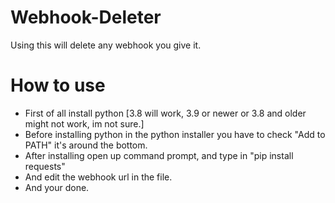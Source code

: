 # Webhook-Deleter
Using this will delete any webhook you give it.

# How to use
* First of all install python [3.8 will work, 3.9 or newer or 3.8 and older might not work, im not sure.]
* Before installing python in the python installer you have to check "Add to PATH" it's around the bottom.
* After installing open up command prompt, and type in "pip install requests"
* And edit the webhook url in the file.
* And your done.
